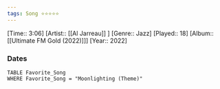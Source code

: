 ```yaml
---
tags: Song ⭐⭐⭐⭐⭐ 
---
```

[Time:: 3:06]
[Artist:: [[Al Jarreau]] ]
[Genre:: Jazz]
[Played:: 18]
[Album:: [[Ultimate FM Gold (2022)]]]
[Year:: 2022]
### Dates
````dataview
TABLE Favorite_Song
WHERE Favorite_Song = "Moonlighting (Theme)"
````